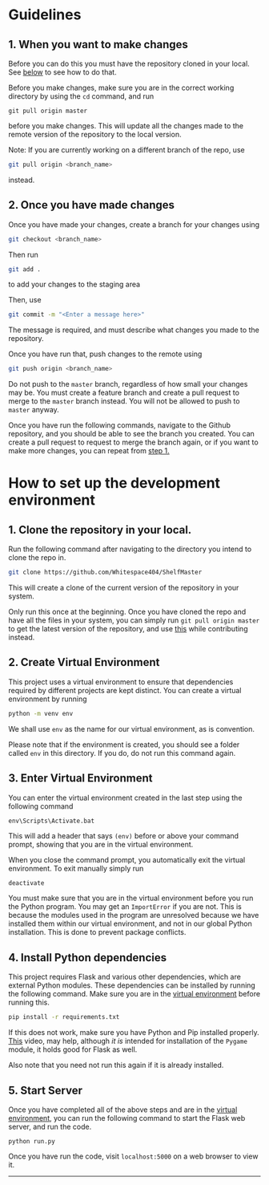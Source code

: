 # Guidelines

## 1. When you want to make changes
Before you can do this you must have the 
repository cloned in your local. See [below](#how-to-set-up-the-development-environment) to see 
how to do that.

Before you make changes, 
make sure you are in the correct working
directory by using the `cd` command, and
run 

```git
git pull origin master
```

before you make changes. This will update all the 
changes made to the remote version of the 
repository to the local version. 

Note: If you are currently working on a different branch of the repo, use

```bash
git pull origin <branch_name>
```
instead.


## 2. Once you have made changes
Once you have made your changes, create a branch for your changes using

```bash
git checkout <branch_name>
```

Then run 
```bash
git add .
```

to add your changes to the staging area

Then, use

```bash
git commit -m "<Enter a message here>"
```
The message is required, and must describe what
changes you made to the repository.

Once you have run that, push changes to the remote
using 

```bash
git push origin <branch_name>
```
Do not push to the `master` branch, regardless of 
how small your changes may be. You must create
a feature branch and create a pull request
to merge to the `master` branch instead. You will 
not be allowed to push to `master` anyway.

Once you have run the following commands, navigate 
to the Github repository, and you should be able to 
see the branch you created. You can create a pull
request to request to merge the branch again, or 
if you want to make more changes, you can repeat 
from [step 1.](#1-when-you-want-to-make-changes)

# How to set up the development environment

## 1. Clone the repository in your local.
 Run the 
following command after navigating to the 
directory you intend to clone the repo in.
```bash
git clone https://github.com/Whitespace404/ShelfMaster
```


This will create a clone of the current version of the repository in your system.

Only run this once at the beginning. Once you
have cloned the repo and have all the files in your 
system, you can simply run `git pull origin master`
 to get the latest version of the repository, and use 
[this](#1-when-you-want-to-make-changes) while 
contributing instead.

## 2. Create Virtual Environment
This project uses a virtual environment
to ensure that dependencies required by different
projects are kept distinct. You can create a 
virtual environment by running

```bash
python -m venv env
```

We shall use `env` as the name for our virtual 
environment, as is convention.

Please note that if the environment is created, you
should see a folder called `env` in this directory.
If you do, do not run this command again.

## 3. Enter Virtual Environment
You can enter the virtual environment created in 
the last step using the following command

```
env\Scripts\Activate.bat
```

This will add a header that says `(env)` before 
or above your command prompt, showing that you are
in the virtual environment. 

When you close the command prompt, you 
automatically exit the virtual environment.
To exit manually simply run

```bash
deactivate
```

You must make sure that you are in the virtual 
environment before you run the Python program.
You may get an `ImportError` if you are not. This
is because the modules used in the program 
are unresolved because we have installed them
within our virtual environment, and not in our
global Python installation. This is done to prevent 
package conflicts.


## 4. Install Python dependencies
This project requires Flask and various other
dependencies, which are external Python modules. 
These dependencies can be installed by running the following command. Make sure you are in the [virtual environment](#3-enter-virtual-environment) before running this.
```bash
pip install -r requirements.txt
```

If this does not work, make sure you have Python
and Pip installed properly. [This](https://youtu.be/AdUZArA-kZw?si=uzYZpuG0W-Zlshwv) video, may help, 
although *it is* intended for installation of the 
`Pygame` module, it holds good for Flask as well. 

Also note that you need not run this again if it is 
already installed. 

## 5. Start Server
Once you have completed all of the above steps and
are in the [virtual environment](#3-enter-virtual-environment), you can run the 
following command to start the Flask web server, 
and run the code.

```
python run.py
```

Once you have run the code, visit `localhost:5000` 
on a web browser to view it.

<hr>

